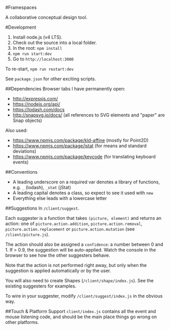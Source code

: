 #Framespaces

A collaborative conceptual design tool.

#Development
1. Install node.js (v4 LTS).
2. Check out the source into a local folder.
3. In the root: `npm install`
4. `npm run start:dev`
5. Go to `http://localhost:3000`

To re-start, `npm run restart:dev`

See `package.json` for other exciting scripts.

##Dependencies
Browser tabs I have permanently open:

- http://expressjs.com/
- https://nodejs.org/api/
- https://lodash.com/docs
- http://snapsvg.io/docs/ (all references to SVG elements and "paper" are Snap objects)

Also used:

- https://www.npmjs.com/package/kld-affine (mostly for Point2D)
- https://www.npmjs.com/package/jstat (for means and standard deviations)
- https://www.npmjs.com/package/keycode (for translating keyboard events)

##Conventions
- A leading underscore on a required var denotes a library of functions, e.g. `_` (lodash), `_stat` (jStat)
- A leading capital denotes a class, so expect to see it used with `new`
- Everything else leads with a lowercase letter

##Suggestions
In `/client/suggest`.

Each suggester is a function that takes `(picture, element)` and returns an action: one of `picture.action.addition`, `picture.action.removal`, `picture.action.replacement` or `picture.action.mutation` (see `/client/picture.js`).

The action should also be assigned a  `confidence`: a number between 0 and 1. If > 0.9, the suggestion will be auto-applied. Watch the console in the browser to see how the other suggesters behave.

Note that the action is not performed right away, but only when the suggestion is applied automatically or by the user.

You will also need to create Shapes (`/client/shape/index.js`). See the existing suggesters for examples.

To wire in your suggester, modify `/client/suggest/index.js` in the obvious way.

##Touch & Platform Support
`client/index.js` contains all the event and mouse listening code, and should be the main place things go wrong on other platforms.